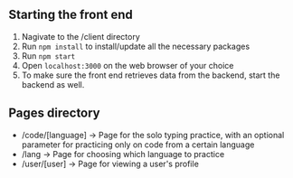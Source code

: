 ## Starting the front end

1. Nagivate to the /client directory
2. Run `npm install` to install/update all the necessary packages
3. Run `npm start`
4. Open `localhost:3000` on the web browser of your choice
5. To make sure the front end retrieves data from the backend, start the backend as well.

## Pages directory

- /code/[language] -> Page for the solo typing practice, with an optional parameter for practicing only on code from a certain language
- /lang -> Page for choosing which language to practice
- /user/[user] -> Page for viewing a user's profile
